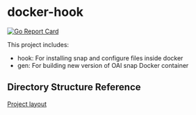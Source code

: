 # docker-hook

[![Go Report Card](https://goreportcard.com/badge/github.com/tig4605246/snap-hook-for-docker)](https://goreportcard.com/report/github.com/tig4605246/snap-hook-for-docker)

This project includes:

- hook: For installing snap and configure files inside docker
- gen: For building new version of OAI snap Docker container

## Directory Structure Reference

[Project layout](https://github.com/golang-standards/project-layout)
